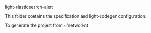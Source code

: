 light-elasticsearch-alert

This folder contains the specification and light-codegen configuration. 

To generate the project from ~/networknt

```

```
